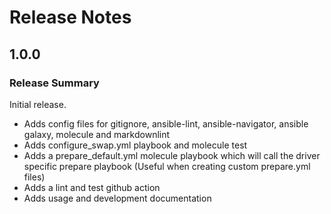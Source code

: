 # Release Notes

## 1.0.0

### Release Summary

Initial release.

- Adds config files for gitignore, ansible-lint, ansible-navigator, ansible
  galaxy, molecule and markdownlint
- Adds configure_swap.yml playbook and molecule test
- Adds a prepare_default.yml molecule playbook which will call the driver
  specific prepare playbook (Useful when creating custom prepare.yml files)
- Adds a lint and test github action
- Adds usage and development documentation
